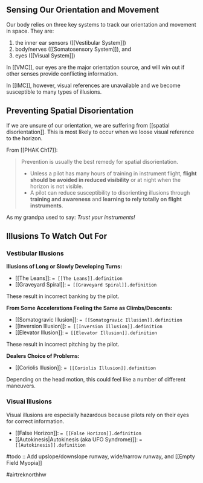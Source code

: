 ## Sensing Our Orientation and Movement
Our body relies on three key systems to track our orientation and movement in space. They are: 
1. the inner ear sensors ([[Vestibular System]])
2. body/nerves ([[Somatosensory System]]), and
3. eyes ([[Visual System]])

In [[VMC]], our eyes are the major orientation source, and will win out if other senses provide conflicting information.

In [[IMC]], however, visual references are unavailable and we become susceptible to many types of illusions. 

## Preventing Spatial Disorientation
If we are unsure of our orientation, we are suffering from [[spatial disorientation]]. This is most likely to occur when we loose visual reference to the horizon.

From [[PHAK Ch17]]:
> Prevention is usually the best remedy for spatial disorientation. 
> - Unless a pilot has many hours of training in instrument flight, **flight should be avoided in reduced visibility** or at night when the horizon is not visible.
> - A pilot can reduce susceptibility to disorienting illusions through **training and awareness** and **learning to rely totally on flight instruments**.

As my grandpa used to say:  *Trust your instruments!*

## Illusions To Watch Out For
### Vestibular Illusions

**Illusions of Long or Slowly Developing Turns:** 
- [[The Leans]]: `= [[The Leans]].definition`
- [[Graveyard Spiral]]: `= [[Graveyard Spiral]].definition`

These result in incorrect banking by the pilot.

**From Some Accelerations Feeling the Same as Climbs/Descents:**
- [[Somatogravic Illusion]]: `= [[Somatogravic Illusion]].definition`
- [[Inversion Illusion]]: `= [[Inversion Illusion]].definition`
- [[Elevator Illusion]]: `= [[Elevator Illusion]].definition`

These result in incorrect pitching by the pilot.

**Dealers Choice of Problems:**
- [[Coriolis Illusion]]: `= [[Coriolis Illusion]].definition`

Depending on the head motion, this could feel like a number of different maneuvers.

### Visual Illusions
Visual illusions are especially hazardous because pilots rely on their eyes for correct information.

- [[False Horizon]]: `= [[False Horizon]].definition`
- [[Autokinesis|Autokinesis (aka UFO Syndrome)]]: `= [[Autokinesis]].definition`

#todo :: Add upslope/downslope runway, wide/narrow runway, and [[Empty Field Myopia]]

#airtreknorthhw 